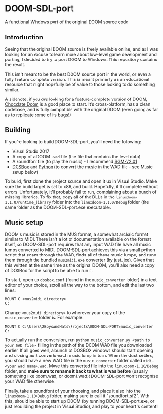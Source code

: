 # DOOM-SDL-port
A functional Windows port of the original DOOM source code

## Introduction
Seeing that the original DOOM source is freely available online, and as I was looking for an excuse to learn more about low-level game development and porting, I decided to try to port DOOM to Windows. This repository contains the result.

This isn't meant to be the best DOOM source port in the world, or even a fully feature complete version. This is meant primarily as an educational resource that might hopefully be of value to those looking to do something similar.

A sidenote: if you *are* looking for a feature-complete version of DOOM, [Chocolate Doom](https://github.com/chocolate-doom/chocolate-doom) is a good place to start. It's cross-platform, has a clean codebase, and is fully compatible with the original DOOM (even going as far as to replicate some of its bugs!)

## Building
If you're looking to build DOOM-SDL-port, you'll need the following:
* Visual Studio 2017
* A copy of a DOOM `.wad` file (the file that contains the level data)
* A soundfont file (to play the music) - I recommend [SGM-V2.01](https://archive.org/details/SGM-V2.01)
* [DOSBox](https://www.dosbox.com/) and [Python](https://python.org) (to convert the music in the WAD file - see Music setup below)

To build, first clone the project source and open it up in Visual Studio. Make sure the build target is set to x86, and build. Hopefully, it'll complete without errors. Unfortunately, it'll probably fail to run, complaining about a bunch of missing libraries. To fix that, copy all of the DLLs in the `linuxdoom-1.1.0/runtime_library` folder into the `linuxdoom-1.1.0/Debug` folder (the same folder as the DOOM-SDL-port.exe executable).

## Music setup
DOOM's music is stored in the MUS format, a somewhat archaic format similar to MIDI. There isn't a lot of documentation available on the format itself, so DOOM-SDL-port requires that any input WAD file have all music lumps converted to MIDI. DOOM-SDL-port achieves this via a small python script that scans through the WAD, finds all of these music lumps, and runs them through the bundled `mus2midi.exe` converter (by just_joe). Given that this written at the same time as the original DOOM, you'll also need a copy of DOSBox for the script to be able to run it.

To start, open up `dosbox.conf` (found in the `music_converter` folder) in a text editor of your choice, scroll all the way to the bottom, and edit the last two lines:
```
MOUNT C <mus2midi directory>
C:
```

Change `<mus2midi directory>` to wherever your copy of the `music_converter` folder is. For example:
```
MOUNT C C:\Users\2BoysAndHats\Projects\DOOM-SDL-PORT\music_converter
C:
```
To actually run the conversion, run `python music_converter.py <path to your WAD file>`, filling in the path of the DOOM WAD file you downloaded earlier. If all goes well, a bunch of DOSBOX windows should start opening and closing as it converts each music lump in turn. When the dust settles, you should have a new WAD file in the `music_converter` folder called `midi-<your wad name>.wad`. Move this converted file into the `linuxdoom-1.10/Debug` folder, and **make sure to rename it back to what is was before** (usually something like doom.wad, or doom1.wad)! DOOM-SDL-port won't recognise your WAD file otherwise.

Finally, take a soundfont of your choosing, and place it also into the `linuxdoom-1.10/Debug` folder, making sure to call it "soundfont.sf2". With this, should be able to start up DOOM (by running DOOM-SDL-port.exe, or just rebuilding the project in Visual Studio), and play to your heart's content!

